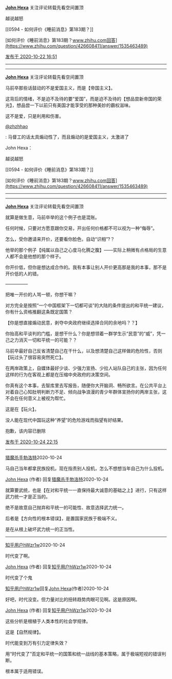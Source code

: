 [**John Hexa**](https://www.zhihu.com/people/mcbig)
关注评论转载先看空间置顶
>
越说越怒
>
[[0594 - 如何评价《睡前消息》第183期？]]
>
[如何评价《睡前消息》第183期？www.zhihu.com回答](https://www.zhihu.com/question/426608411/answer/1535463489)

[发布于 2020-10-22 16:51](https://www.zhihu.com/pin/1302653037135822848)

---
---
[**John Hexa**](https://www.zhihu.com/people/mcbig)
关注评论转载先看空间置顶
>
马前卒那些话鼓动的不是爱国主义，而是【帝国主义】。  
>
这背后的情绪，不是迫不及待的要“爱国”，而是迫不及待的【想品尝新帝国的荣光】，想品尝一下以前只有美国才能享受的那种美妙的霸权滋味。  
>
这不是爱，只是利用和伤害。  
>
>
[@zhzhhao](https://www.zhihu.com/people/8d5dfdfe7473a2e22328fff2eb56076b)
>
: 马督工的话太具煽动性了，而且煽动的是爱国主义，太激进了
>>
John Hexa：
>>
越说越怒
>>
[[0594 - 如何评价《睡前消息》第183期？]]
>>
[如何评价《睡前消息》第183期？www.zhihu.com回答](https://www.zhihu.com/question/426608411/answer/1535463489)

---
---
[**John Hexa**](https://www.zhihu.com/people/mcbig)
关注评论转载先看空间置顶
>
就算是做生意，马前卒举的这个例子也是混账。  
>
任何时候，只要对方愿意跟你交易，开出任何价格都不可以视为一种“侮辱”。  
> 
怎么，受你邀请来开价，还要看你脸色，自动“识相”?？  
> 
他举的那个例子【纯属以自己之心度马化腾之腹】——实际上稍微有点格局的生意人都不会是他想的那个样子。  
> 
你开价低，但你是想达成合作的。我有本事让别人开价更高那是我的本事，那不是开价低的人的错。  
>
—————  
> 
把唯一开价的人骂一顿，你想干嘛？  
> 
对方完全是按照“一个中国框架下一切都可谈”的大陆的条件提出的和平统一建议，你有什么资格推翻这条既定国策？  
> 
【你是想直接煽动民意，剥夺中央政府继续选择合同的余地吗？？】  
> 
你抬高和平谈判的门槛，是想干什么？你是想领着一群学生示“民意”的“威”，凭一己之力消灭一切和平统一的可能？？  
> 
马前卒最好自己反省清楚自己在干什么，以及想清楚自己这样做的危险性，否则【玩过头了很容易突然死亡】。  
> 
在两岸政策上，自媒体最好少谈、少强力宣扬、少拉人站队自己的主张，因为任何这样的行为在客观上都是在压缩中央政府的决策空间。  
> 
你真有这个本事，去智库里去写报告，随便你大开脑洞、畅所欲言。在公共平台上对着自己心知肚明判断力不足、倾向战争浪漫的青少年群体宣扬你的两岸主张，这不会在任何意义上被视为帮忙。  
> 
这是在【玩火】。  
> 
没人能在现代中国玩这种“养望”的危险游戏而指望有好结果。
>>
抱歉，该内容已删除

[发布于 2020-10-24 22:15](https://www.zhihu.com/pin/1303459390440239104)

---

[猎魔杀手勃洛特](https://www.zhihu.com/people/lzw-85-14)2020-10-24
>
马自己当年都拿民族投机，现在指责别人投机，怎么不想想当年自己为什么投机。

[John Hexa](https://www.zhihu.com/people/mcbig)​ (作者) 回复[猎魔杀手勃洛特](https://www.zhihu.com/people/lzw-85-14)2020-10-24
>
就算要武统，也是【在对和平统一一直保持最大诚意的基础之上】进行，只有这样武力统一才是正当的。  
> 
绝不是故意自己抛弃和平统一的可能性、故意选择武力统一。  
> 
后者是【方向性的根本错误】，是置国家民族于极端不义。  
> 
是在从根上破坏武力统一的正当性。

---

[知乎用户hWzr1w](https://www.zhihu.com/people/zi-xing-che-29-89)2020-10-24
>
时代变了啊。

[John Hexa](https://www.zhihu.com/people/mcbig)​ (作者) 回复[知乎用户hWzr1w](https://www.zhihu.com/people/zi-xing-che-29-89)2020-10-24
>
时代变了个鬼

[知乎用户hWzr1w](https://www.zhihu.com/people/zi-xing-che-29-89)回复[John Hexa](https://www.zhihu.com/people/mcbig)​ (作者)2020-10-24
>
好吧，时代没变。但力量对比的扭转趋势肉眼可见啊。这是原因啊。

[John Hexa](https://www.zhihu.com/people/mcbig)​ (作者) 回复[知乎用户hWzr1w](https://www.zhihu.com/people/zi-xing-che-29-89)2020-10-24
>
这些分析是根植于人类本性的社会学规律。  
>
这是【自然规律】。  
>
时代能变到万有引力定律失效？  
>
用“时代变了”否定和平统一的国策和统一战线的基本策略，属于极端短视的错误判断。  
> 
根本属于适用错误。